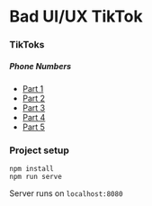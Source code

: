 # Bad UI/UX TikTok

### TikToks
##### Phone Numbers
* [Part 1](https://www.tiktok.com/@xelorabb/video/7014445833928166661)
* [Part 2](https://www.tiktok.com/@xelorabb/video/7014752454864588038)
* [Part 3](https://www.tiktok.com/@xelorabb/video/7014896204567956741)
* [Part 4](https://www.tiktok.com/@xelorabb/video/7015829180155776262)
* [Part 5](https://www.tiktok.com/@xelorabb/video/7016228000601574661)

### Project setup
```
npm install
npm run serve
```
Server runs on `localhost:8080`
